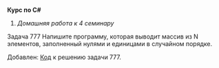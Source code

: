 **Курс по С#**


1. *Домашняя работа к 4 семинару*

Задача 777 Напишите программу, которая выводит массив из N элементов, заполненный нулями и единицами в случайном порядке.

Добавлен: [Код](lektion_11/Program.cs) к решению задачи 777. 
